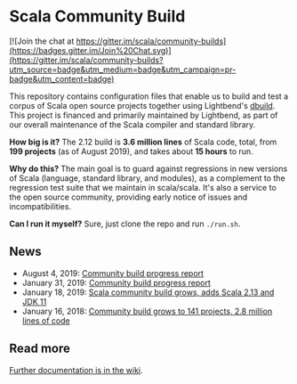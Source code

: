 # Scala Community Build

[![Join the chat at https://gitter.im/scala/community-builds](https://badges.gitter.im/Join%20Chat.svg)](https://gitter.im/scala/community-builds?utm_source=badge&utm_medium=badge&utm_campaign=pr-badge&utm_content=badge)

This repository contains configuration files that enable us to build and test
a corpus of Scala open source projects together using Lightbend's
[dbuild](https://github.com/lightbend/dbuild). This project is financed and 
primarily maintained by Lightbend, as part of our overall maintenance of the 
Scala compiler and standard library.

**How big is it?**
The 2.12 build is **3.6 million lines** of Scala code, total,
from **199 projects** (as of August 2019),
and takes about **15 hours** to run.

**Why do this?** The main goal is to guard against regressions in new
versions of Scala (language, standard library, and modules), as a complement
to the regression test suite that we maintain in scala/scala. It's also
a service to the open source community, providing early notice of
issues and incompatibilities.

**Can I run it myself?** Sure, just clone the repo and run `./run.sh`.

## News

* August 4, 2019: [Community build progress report](https://contributors.scala-lang.org/t/community-build-progress-report-august-2019/3573/6)
* January 31, 2019: [Community build progress report](https://contributors.scala-lang.org/t/community-build-progress-report/2792)
* January 18, 2019: [Scala community build grows, adds Scala 2.13 and JDK 11](https://www.scala-lang.org/2019/01/18/community-build.html)
* January 16, 2018: [Community build grows to 141 projects, 2.8 million lines of code](http://scala-lang.org/2018/01/16/community-build-growth.html)

## Read more

[Further documentation is in the wiki](https://github.com/scala/community-builds/wiki).
